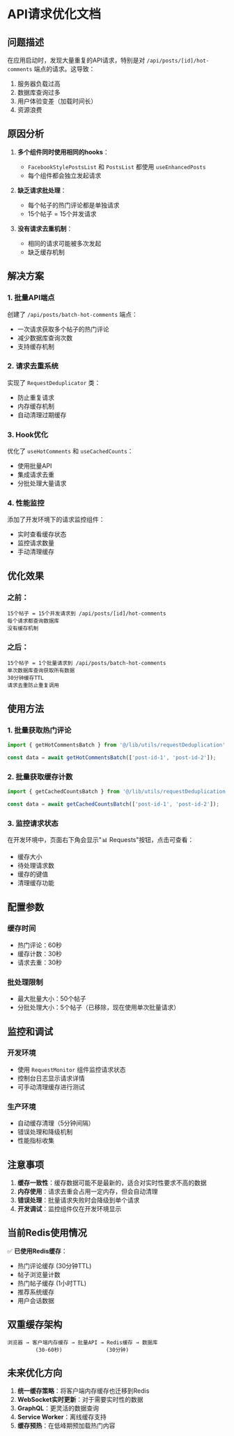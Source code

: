 # API请求优化文档

## 问题描述

在应用启动时，发现大量重复的API请求，特别是对 `/api/posts/[id]/hot-comments` 端点的请求。这导致：

1. 服务器负载过高
2. 数据库查询过多
3. 用户体验变差（加载时间长）
4. 资源浪费

## 原因分析

1. **多个组件同时使用相同的hooks**：
   - `FacebookStylePostsList` 和 `PostsList` 都使用 `useEnhancedPosts`
   - 每个组件都会独立发起请求

2. **缺乏请求批处理**：
   - 每个帖子的热门评论都是单独请求
   - 15个帖子 = 15个并发请求

3. **没有请求去重机制**：
   - 相同的请求可能被多次发起
   - 缺乏缓存机制

## 解决方案

### 1. 批量API端点

创建了 `/api/posts/batch-hot-comments` 端点：
- 一次请求获取多个帖子的热门评论
- 减少数据库查询次数
- 支持缓存机制

### 2. 请求去重系统

实现了 `RequestDeduplicator` 类：
- 防止重复请求
- 内存缓存机制
- 自动清理过期缓存

### 3. Hook优化

优化了 `useHotComments` 和 `useCachedCounts`：
- 使用批量API
- 集成请求去重
- 分批处理大量请求

### 4. 性能监控

添加了开发环境下的请求监控组件：
- 实时查看缓存状态
- 监控请求数量
- 手动清理缓存

## 优化效果

### 之前：
```
15个帖子 = 15个并发请求到 /api/posts/[id]/hot-comments
每个请求都查询数据库
没有缓存机制
```

### 之后：
```
15个帖子 = 1个批量请求到 /api/posts/batch-hot-comments
单次数据库查询获取所有数据
30分钟缓存TTL
请求去重防止重复调用
```

## 使用方法

### 1. 批量获取热门评论

```javascript
import { getHotCommentsBatch } from '@/lib/utils/requestDeduplication';

const data = await getHotCommentsBatch(['post-id-1', 'post-id-2']);
```

### 2. 批量获取缓存计数

```javascript
import { getCachedCountsBatch } from '@/lib/utils/requestDeduplication';

const data = await getCachedCountsBatch(['post-id-1', 'post-id-2']);
```

### 3. 监控请求状态

在开发环境中，页面右下角会显示"📊 Requests"按钮，点击可查看：
- 缓存大小
- 待处理请求数
- 缓存的键值
- 清理缓存功能

## 配置参数

### 缓存时间
- 热门评论：60秒
- 缓存计数：30秒
- 请求去重：30秒

### 批处理限制
- 最大批量大小：50个帖子
- 分批处理大小：5个帖子（已移除，现在使用单次批量请求）

## 监控和调试

### 开发环境
- 使用 `RequestMonitor` 组件监控请求状态
- 控制台日志显示请求详情
- 可手动清理缓存进行测试

### 生产环境
- 自动缓存清理（5分钟间隔）
- 错误处理和降级机制
- 性能指标收集

## 注意事项

1. **缓存一致性**：缓存数据可能不是最新的，适合对实时性要求不高的数据
2. **内存使用**：请求去重会占用一定内存，但会自动清理
3. **错误处理**：批量请求失败时会降级到单个请求
4. **开发调试**：监控组件仅在开发环境显示

## 当前Redis使用情况

✅ **已使用Redis缓存**：
- 热门评论缓存 (30分钟TTL)
- 帖子浏览量计数
- 热门帖子缓存 (1小时TTL)
- 推荐系统缓存
- 用户会话数据

## 双重缓存架构

```
浏览器 → 客户端内存缓存 → 批量API → Redis缓存 → 数据库
         (30-60秒)              (30分钟)
```

## 未来优化方向

1. **统一缓存策略**：将客户端内存缓存也迁移到Redis
2. **WebSocket实时更新**：对于需要实时性的数据
3. **GraphQL**：更灵活的数据查询
4. **Service Worker**：离线缓存支持
5. **缓存预热**：在低峰期预加载热门内容
